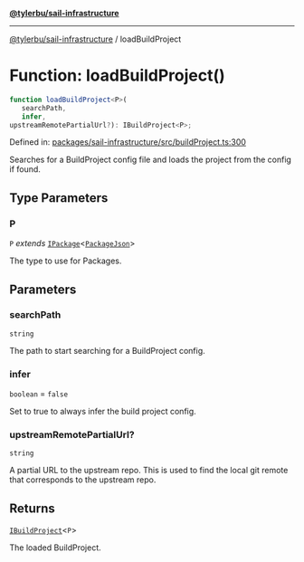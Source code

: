 [**@tylerbu/sail-infrastructure**](../README.md)

***

[@tylerbu/sail-infrastructure](../README.md) / loadBuildProject

# Function: loadBuildProject()

```ts
function loadBuildProject<P>(
   searchPath, 
   infer, 
upstreamRemotePartialUrl?): IBuildProject<P>;
```

Defined in: [packages/sail-infrastructure/src/buildProject.ts:300](https://github.com/microsoft/FluidFramework/blob/main/packages/sail-infrastructure/src/buildProject.ts#L300)

Searches for a BuildProject config file and loads the project from the config if found.

## Type Parameters

### P

`P` *extends* [`IPackage`](../interfaces/IPackage.md)\<[`PackageJson`](../type-aliases/PackageJson.md)\>

The type to use for Packages.

## Parameters

### searchPath

`string`

The path to start searching for a BuildProject config.

### infer

`boolean` = `false`

Set to true to always infer the build project config.

### upstreamRemotePartialUrl?

`string`

A partial URL to the upstream repo. This is used to find the local git remote that
corresponds to the upstream repo.

## Returns

[`IBuildProject`](../interfaces/IBuildProject.md)\<`P`\>

The loaded BuildProject.
